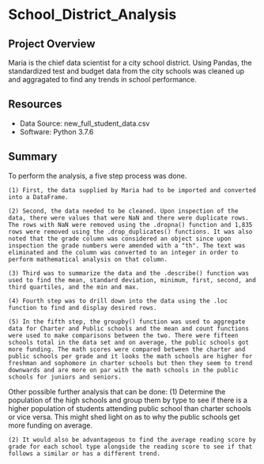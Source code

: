 # School_District_Analysis

## Project Overview
Maria is the chief data scientist for a city school district. Using Pandas, the standardized test and budget data from the city schools was cleaned up and aggragated to find any trends in school performance.

## Resources
- Data Source: new_full_student_data.csv
- Software: Python 3.7.6

## Summary

To perform the analysis, a five step process was done. 

    (1) First, the data supplied by Maria had to be imported and converted into a DataFrame. 

    (2) Second, the data needed to be cleaned. Upon inspection of the data, there were values that were NaN and there were duplicate rows. The rows with NaN were removed using the .dropna() function and 1,835 rows were removed using the .drop_duplicates() functions. It was also noted that the grade column was considered an object since upon inspection the grade numbers were amended with a "th". The text was eliminated and the column was converted to an integer in order to perform mathematical analysis on that column. 

    (3) Third was to summarize the data and the .describe() function was used to find the mean, standard deviation, minimum, first, second, and third quartiles, and the min and max. 

    (4) Fourth step was to drill down into the data using the .loc function to find and display desired rows. 

    (5) In the fifth step, the groupby() function was used to aggregate data for Charter and Public schools and the mean and count functions were used to make comparisons between the two. There were fifteen schools total in the data set and on average, the public schools got more funding. The math scores were compared between the charter and public schools per grade and it looks the math schools are higher for freshman and sophomore in charter schools but then they seem to trend downwards and are more on par with the math schools in the public schools for juniors and seniors. 

Other possible further analysis that can be done:
    (1) Determine the population of the high schools and group them by type to see if there is a higher population of students attending public school than charter schools or vice versa. This might shed light on as to why the public schools get more funding on average. 
    
    (2) It would also be advantageous to find the average reading score by grade for each school type alongside the reading score to see if that follows a similar or has a different trend. 